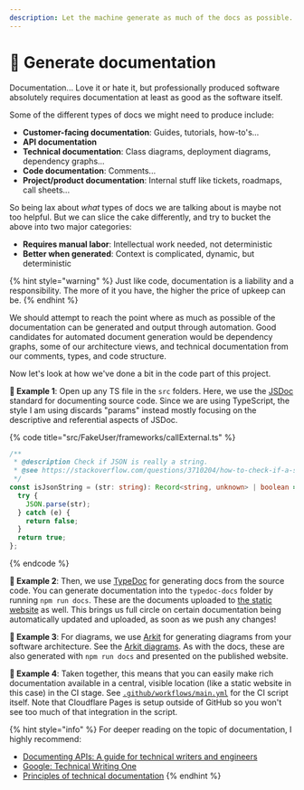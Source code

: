 ```yaml
---
description: Let the machine generate as much of the docs as possible.
---
```


# 📜 Generate documentation

Documentation... Love it or hate it, but professionally produced software absolutely requires documentation at least as good as the software itself.

Some of the different types of docs we might need to produce include:

* **Customer-facing documentation**: Guides, tutorials, how-to's...
* **API documentation**
* **Technical documentation**: Class diagrams, deployment diagrams, dependency graphs...
* **Code documentation**: Comments...
* **Project/product documentation**: Internal stuff like tickets, roadmaps, call sheets...

So being lax about _what_ types of docs we are talking about is maybe not too helpful. But we can slice the cake differently, and try to bucket the above into two major categories:

* **Requires manual labor**: Intellectual work needed, not deterministic
* **Better when generated**: Context is complicated, dynamic, but deterministic

{% hint style="warning" %}
Just like code, documentation is a liability and a responsibility. The more of it you have, the higher the price of upkeep can be.
{% endhint %}

We should attempt to reach the point where as much as possible of the documentation can be generated and output through automation. Good candidates for automated document generation would be dependency graphs, some of our architecture views, and technical documentation from our comments, types, and code structure.

Now let's look at how we've done a bit in the code part of this project.

**🎯 Example 1**: Open up any TS file in the `src` folders. Here, we use the [JSDoc](https://jsdoc.app) standard for documenting source code. Since we are using TypeScript, the style I am using discards "params" instead mostly focusing on the descriptive and referential aspects of JSDoc.

{% code title="src/FakeUser/frameworks/callExternal.ts" %}
```typescript
/**
 * @description Check if JSON is really a string.
 * @see https://stackoverflow.com/questions/3710204/how-to-check-if-a-string-is-a-valid-json-string-in-javascript-without-using-try
 */
const isJsonString = (str: string): Record<string, unknown> | boolean => {
  try {
    JSON.parse(str);
  } catch (e) {
    return false;
  }
  return true;
};
```
{% endcode %}

**🎯 Example 2**: Then, we use [TypeDoc](https://typedoc.org) for generating docs from the source code. You can generate documentation into the `typedoc-docs` folder by running `npm run docs`. These are the documents uploaded to [the static website](https://better-apis-workshop.pages.dev) as well. This brings us full circle on certain documentation being automatically updated and uploaded, as soon as we push any changes!

**🎯 Example 3**: For diagrams, we use [Arkit](https://arkit.pro) for generating diagrams from your software architecture. See the [Arkit diagrams](workshop/architecture-diagrams/). As with the docs, these are also generated with `npm run docs` and presented on the published website.

**🎯 Example 4**: Taken together, this means that you can easily make rich documentation available in a central, visible location (like a static website in this case) in the CI stage. See [`.github/workflows/main.yml`](https://github.com/mikaelvesavuori/better-apis-workshop/blob/main/.github/workflows/main.yml) for the CI script itself. Note that Cloudflare Pages is setup outside of GitHub so you won't see too much of that integration in the script.

{% hint style="info" %}
For deeper reading on the topic of documentation, I highly recommend:

* [Documenting APIs: A guide for technical writers and engineers](https://idratherbewriting.com/learnapidoc/)
* [Google: Technical Writing One](https://developers.google.com/tech-writing/one)
* [Principles of technical documentation](https://www.innoq.com/en/articles/2022/01/principles-of-technical-documentation/)
{% endhint %}
